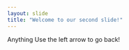 ```yaml
---
layout: slide
title: "Welcome to our second slide!"
---
```

Anything 
Use the left arrow to go back!

